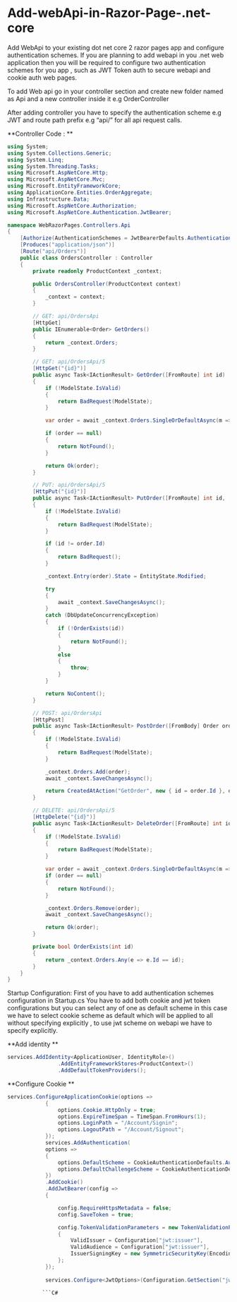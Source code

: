 # Add-webApi-in-Razor-Page-.net-core

Add WebApi to your existing dot net core 2 razor pages app and configure authentication schemes.
If you are planning to add webapi in you .net web application then you will be required to configure two authentication schemes for you app , such as JWT Token auth to secure webapi and cookie auth web pages.

To add Web api go in your controller section and create new folder named as Api and a new controller inside it e.g OrderController 

After adding controller you have to specify the authentication scheme e.g JWT and route path prefix e.g “api/” for all api request calls.


**Controller  Code : **
```C#
using System;
using System.Collections.Generic;
using System.Linq;
using System.Threading.Tasks;
using Microsoft.AspNetCore.Http;
using Microsoft.AspNetCore.Mvc;
using Microsoft.EntityFrameworkCore;
using ApplicationCore.Entities.OrderAggregate;
using Infrastructure.Data;
using Microsoft.AspNetCore.Authorization;
using Microsoft.AspNetCore.Authentication.JwtBearer;

namespace WebRazorPages.Controllers.Api
{
    [Authorize(AuthenticationSchemes = JwtBearerDefaults.AuthenticationScheme)]
    [Produces("application/json")]
    [Route("api/Orders")]
    public class OrdersController : Controller
    {
        private readonly ProductContext _context;

        public OrdersController(ProductContext context)
        {
            _context = context;
        }

        // GET: api/OrdersApi
        [HttpGet]
        public IEnumerable<Order> GetOrders()
        {
            return _context.Orders;
        }

        // GET: api/OrdersApi/5
        [HttpGet("{id}")]
        public async Task<IActionResult> GetOrder([FromRoute] int id)
        {
            if (!ModelState.IsValid)
            {
                return BadRequest(ModelState);
            }

            var order = await _context.Orders.SingleOrDefaultAsync(m => m.Id == id);

            if (order == null)
            {
                return NotFound();
            }

            return Ok(order);
        }

        // PUT: api/OrdersApi/5
        [HttpPut("{id}")]
        public async Task<IActionResult> PutOrder([FromRoute] int id, [FromBody] Order order)
        {
            if (!ModelState.IsValid)
            {
                return BadRequest(ModelState);
            }

            if (id != order.Id)
            {
                return BadRequest();
            }

            _context.Entry(order).State = EntityState.Modified;

            try
            {
                await _context.SaveChangesAsync();
            }
            catch (DbUpdateConcurrencyException)
            {
                if (!OrderExists(id))
                {
                    return NotFound();
                }
                else
                {
                    throw;
                }
            }

            return NoContent();
        }

        // POST: api/OrdersApi
        [HttpPost]
        public async Task<IActionResult> PostOrder([FromBody] Order order)
        {
            if (!ModelState.IsValid)
            {
                return BadRequest(ModelState);
            }

            _context.Orders.Add(order);
            await _context.SaveChangesAsync();

            return CreatedAtAction("GetOrder", new { id = order.Id }, order);
        }

        // DELETE: api/OrdersApi/5
        [HttpDelete("{id}")]
        public async Task<IActionResult> DeleteOrder([FromRoute] int id)
        {
            if (!ModelState.IsValid)
            {
                return BadRequest(ModelState);
            }

            var order = await _context.Orders.SingleOrDefaultAsync(m => m.Id == id);
            if (order == null)
            {
                return NotFound();
            }

            _context.Orders.Remove(order);
            await _context.SaveChangesAsync();

            return Ok(order);
        }

        private bool OrderExists(int id)
        {
            return _context.Orders.Any(e => e.Id == id);
        }
    }
}
```

Startup Configuration: 
First of you have to add authentication schemes configuration in Startup.cs
You have to add both cookie and jwt token configurations but you can select any of  one as default scheme in this case we have to select cookie scheme as default which will be applied to all without specifying explicitly , to use jwt scheme on webapi we have to specify explicitly.  

**Add identity **
```C#
services.AddIdentity<ApplicationUser, IdentityRole>()
                .AddEntityFrameworkStores<ProductContext>()
                .AddDefaultTokenProviders();
```
**Configure Cookie **    
```C#
services.ConfigureApplicationCookie(options =>
            {
                options.Cookie.HttpOnly = true;
                options.ExpireTimeSpan = TimeSpan.FromHours(1);
                options.LoginPath = "/Account/Signin";
                options.LogoutPath = "/Account/Signout";
            });
            services.AddAuthentication(
            options =>
            {
                options.DefaultScheme = CookieAuthenticationDefaults.AuthenticationScheme;
                options.DefaultChallengeScheme = CookieAuthenticationDefaults.AuthenticationScheme;
            })
            .AddCookie()
            .AddJwtBearer(config =>
            {

                config.RequireHttpsMetadata = false;
                config.SaveToken = true;

                config.TokenValidationParameters = new TokenValidationParameters()
                {
                    ValidIssuer = Configuration["jwt:issuer"],
                    ValidAudience = Configuration["jwt:issuer"],
                    IssuerSigningKey = new SymmetricSecurityKey(Encoding.UTF8.GetBytes(Configuration["jwt:key"]))
                };
            });
           
            services.Configure<JwtOptions>(Configuration.GetSection("jwt"));  
            
           ```C#
